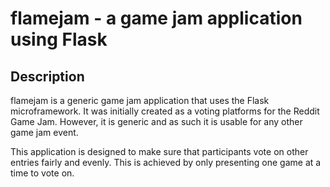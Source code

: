 flamejam - a game jam application using Flask
=============================================

Description
-----------
flamejam is a generic game jam application that uses the Flask microframework.
It was initially created as a voting platforms for the Reddit Game Jam. However,
it is generic and as such it is usable for any other game jam event.

This application is designed to make sure that participants vote on other
entries fairly and evenly. This is achieved by only presenting one game at a
time to vote on.
